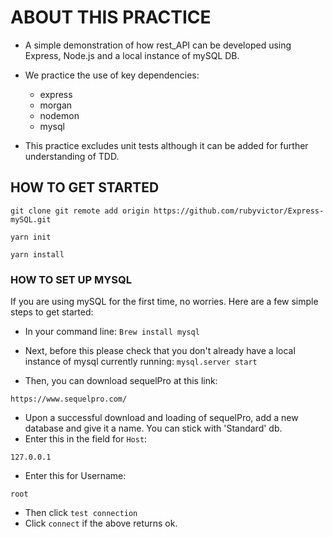 # ABOUT THIS PRACTICE

- A simple demonstration of how rest_API can be developed using Express, Node.js and a local instance of mySQL DB.
- We practice the use of key dependencies:
    - express
    - morgan
    - nodemon
    - mysql

- This practice excludes unit tests although it can be added for further understanding of TDD.

## HOW TO GET STARTED

```git clone git remote add origin https://github.com/rubyvictor/Express-mySQL.git```

`yarn init`

`yarn install`

### HOW TO SET UP MYSQL

If you are using mySQL for the first time, no worries. 
Here are a few simple steps to get started:

- In your command line:
`Brew install mysql`

- Next, before this please check that you don't already have a local instance of mysql currently running:
`mysql.server start`

- Then, you can download sequelPro at this link:

`https://www.sequelpro.com/`

- Upon a successful download and loading of sequelPro, add a new database and give it a name.  You can stick with 'Standard' db.
- Enter this in the field for `Host`:

`127.0.0.1`

- Enter this for Username:

`root`

- Then click `test connection`
- Click `connect` if the above returns ok.


